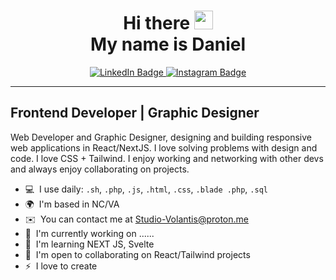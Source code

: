 <div align="center">
  <h1> Hi there <img src="https://raw.githubusercontent.com/MartinHeinz/MartinHeinz/master/wave.gif" width="30px"> <br>My name is Daniel</h1>

<div id="badges">
  <a href="https://www.linkedin.com/in/dhaulsey2/">
    <img src="https://img.shields.io/badge/LinkedIn-blue?style=for-the-badge&logo=linkedin&logoColor=white" alt="LinkedIn Badge"/>
  </a>
  <a href="https://www.instagram.com/blinky_labs/">
    <img src="https://img.shields.io/badge/Instagram-orange?style=for-the-badge&logo=youtube&logoColor=white" alt="Instagram Badge"/>
  </a>
</div>
</div>

---

Frontend Developer | Graphic Designer
-------------------------------------

Web Developer and Graphic Designer, designing and building responsive web applications in React/NextJS. I love solving problems with design and code. I love CSS + Tailwind. I enjoy working and networking with other devs and always enjoy collaborating on projects.

* 💻  I use daily: `.sh`, `.php`, `.js`, `.html`, `.css`, `.blade .php`, `.sql`
* 🌍  I'm based in NC/VA
* ✉️  You can contact me at [Studio-Volantis@proton.me](Studio-Volantis@proton.me)
* 🚀  I'm currently working on ......
* 🧠  I'm learning NEXT JS, Svelte
* 🤝  I'm open to collaborating on React/Tailwind projects
* ⚡  I love to create

